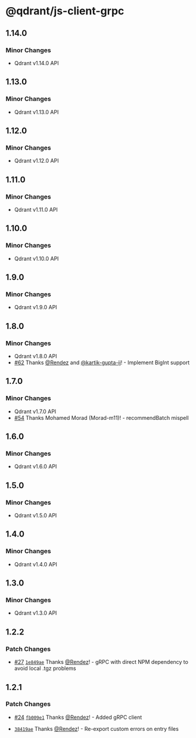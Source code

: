 # @qdrant/js-client-grpc

## 1.14.0

### Minor Changes

-   Qdrant v1.14.0 API

## 1.13.0

### Minor Changes

-   Qdrant v1.13.0 API

## 1.12.0

### Minor Changes

-   Qdrant v1.12.0 API

## 1.11.0

### Minor Changes

-   Qdrant v1.11.0 API

## 1.10.0

### Minor Changes

-   Qdrant v1.10.0 API

## 1.9.0

### Minor Changes

-   Qdrant v1.9.0 API

## 1.8.0

### Minor Changes

-   Qdrant v1.8.0 API
-   [#62](https://github.com/qdrant/qdrant-js/pull/62) Thanks [@Rendez](https://github.com/Rendez) and [@kartik-gupta-ij](https://github.com/kartik-gupta-ij)! - Implement BigInt support

## 1.7.0

### Minor Changes

-   Qdrant v1.7.0 API
-   [#54](https://github.com/qdrant/qdrant-js/pull/54) Thanks Mohamed Morad (Morad-m11)! - recommendBatch mispell

## 1.6.0

### Minor Changes

-   Qdrant v1.6.0 API

## 1.5.0

### Minor Changes

-   Qdrant v1.5.0 API

## 1.4.0

### Minor Changes

-   Qdrant v1.4.0 API

## 1.3.0

### Minor Changes

-   Qdrant v1.3.0 API

## 1.2.2

### Patch Changes

-   [#27](https://github.com/qdrant/qdrant-js/pull/27) [`1e849ae`](https://github.com/qdrant/qdrant-js/commit/1e849aea8596c2f972ee602f604fe77adf136dbf) Thanks [@Rendez](https://github.com/Rendez)! - gRPC with direct NPM dependency to avoid local .tgz problems

## 1.2.1

### Patch Changes

-   [#24](https://github.com/qdrant/qdrant-js/pull/24) [`fb009e1`](https://github.com/qdrant/qdrant-js/commit/fb009e1efec42b6383a6f0e764312a39808ee932) Thanks [@Rendez](https://github.com/Rendez)! - Added gRPC client

-   [`38419ae`](https://github.com/qdrant/qdrant-js/commit/38419ae6b030f0535c74050cc73bd4a02f755028) Thanks [@Rendez](https://github.com/Rendez)! - Re-export custom errors on entry files

